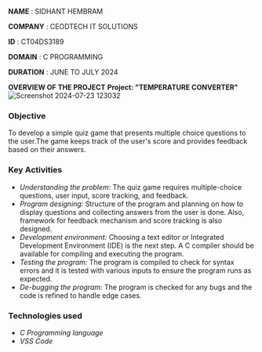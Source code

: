 **NAME** : SIDHANT HEMBRAM

**COMPANY** : CEODTECH IT SOLUTIONS

**ID** : CT04DS3189

**DOMAIN** : C PROGRAMMING

**DURATION** : JUNE TO JULY 2024

**OVERVIEW OF THE PROJECT**
**Project: "TEMPERATURE CONVERTER"**
![Screenshot 2024-07-23 123032](https://github.com/user-attachments/assets/ed256527-4f61-4f17-a7c6-b4317e829a81)

### Objective
To develop a simple quiz game that presents multiple choice questions to the user.The game keeps track of the user's score and provides feedback based on their answers.


### Key Activities
- *Understanding the problem:* The quiz game requires multiple-choice questions, user input, score tracking, and feedback.
- *Program designing:* Structure of the program and planning on how to display questions and collecting answers from the user is done. Also, framework for feedback mechanism and score tracking is also designed.
- *Development environment:* Choosing a text editor or Integrated Development Environment (IDE) is the next step. A C compiler should be available for compiling and executing the program.
- *Testing the program:* The program is compiled to check for syntax errors and it is tested with various inputs to ensure the program runs as expected.
- *De-bugging the program:* The program is checked for any bugs and the code is refined to handle edge cases.


### Technologies used
- *C Programming language*
- *VSS Code*

